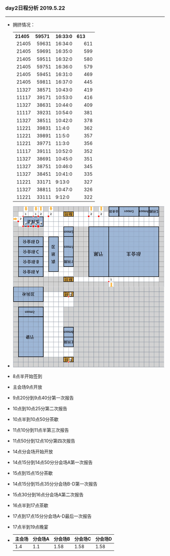 ### day2日程分析 2019.5.22

---

- 拥挤情况：
  
  <div>
  <table width="256" cellspacing="0" cellpadding="0" border="0"><colgroup><col span="4" width="64"></colgroup><tbody><tr height="19"><th>21405</th><th>59571</th><th>16:33:0</th><th>613</th></tr><tr height="19"><td align="right" height="19">21405</td><td align="right">59631</td><td>16:34:0</td><td align="right">611</td></tr><tr height="19"><td align="right" height="19">21405</td><td align="right">59691</td><td>16:35:0</td><td align="right">599</td></tr><tr height="19"><td align="right" height="19">21405</td><td align="right">59511</td><td>16:32:0</td><td align="right">580</td></tr><tr height="19"><td align="right" height="19">21405</td><td align="right">59751</td><td>16:36:0</td><td align="right">579</td></tr><tr height="19"><td align="right" height="19">21405</td><td align="right">59451</td><td>16:31:0</td><td align="right">469</td></tr><tr height="19"><td align="right" height="19">21405</td><td align="right">59811</td><td>16:37:0</td><td align="right">445</td></tr><tr height="19"><td align="right" height="19">11327</td><td align="right">38571</td><td>10:43:0</td><td align="right">419</td></tr><tr height="19"><td align="right" height="19">11117</td><td align="right">39171</td><td>10:53:0</td><td align="right">416</td></tr><tr height="19"><td align="right" height="19">11327</td><td align="right">38631</td><td>10:44:0</td><td align="right">409</td></tr><tr height="19"><td align="right" height="19">11117</td><td align="right">39231</td><td>10:54:0</td><td align="right">381</td></tr><tr height="19"><td align="right" height="19">11327</td><td align="right">38511</td><td>10:42:0</td><td align="right">378</td></tr><tr height="19"><td align="right" height="19">11221</td><td align="right">39831</td><td>11:4:0</td><td align="right">362</td></tr><tr height="19"><td align="right" height="19">11221</td><td align="right">39891</td><td>11:5:0</td><td align="right">357</td></tr><tr height="19"><td align="right" height="19">11221</td><td align="right">39771</td><td>11:3:0</td><td align="right">356</td></tr><tr height="19"><td align="right" height="19">11117</td><td align="right">39111</td><td>10:52:0</td><td align="right">352</td></tr><tr height="19"><td align="right" height="19">11327</td><td align="right">38691</td><td>10:45:0</td><td align="right">351</td></tr><tr height="19"><td align="right" height="19">11327</td><td align="right">38751</td><td>10:46:0</td><td align="right">345</td></tr><tr height="19"><td align="right" height="19">11327</td><td align="right">38451</td><td>10:41:0</td><td align="right">335</td></tr><tr height="19"><td align="right" height="19">11221</td><td align="right">33171</td><td>9:13:0</td><td align="right">327</td></tr><tr height="19"><td align="right" height="19">11327</td><td align="right">38811</td><td>10:47:0</td><td align="right">326</td></tr><tr height="19"><td align="right" height="19">11221</td><td align="right">33111</td><td>9:12:0</td><td align="right">322</td></tr></tbody></table>
  </div>

- ![固定岗位](4.png)

- 8点半开始签到

- 主会场9点开放

- 9点20分到9点40分第一次报告

- 10点到10点25分第二次报告

- 10点半到10点50分茶歇

- 11点10分到11点半第三次报告

- 11点50分到12点10分第四次报告

- 14点分会场开始开放

- 14点15分到14点50分分会场A第一次报告

- 15点到15点15分茶歇

- 14点15分到15点35分分会场B-D第一次报告

- 15点30分到16点分会场A第二次报告

- 16点半到17点茶歇

- 17点到17点15分分会场A-D最后一次报告

- 17点半到19点晚宴

- | 主会场 | 分会场A | 分会场B | 分会场C | 分会场D |
  | --- | ---- | ---- | ---- | ---- |
  | 1.4 | 1.1  | 1.58 | 1.58 | 1.58 |
